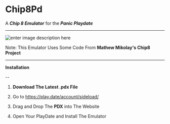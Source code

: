 # Chip8Pd

A ***Chip 8 Emulator*** for the ***Panic Playdate***

-----
![enter image description here](https://i.imgur.com/jpWDBc3.png)
  

Note: This Emulator Uses Some Code From **Mathew Mikolay's Chip8 Project**

  

-------------------------------------------------------------

  

**Installation**

--

  

  

1.  **Download The Latest .pdx File**

2. Go to https://play.date/account/sideload/

3. Drag and Drop The **PDX** into The Website

4. Open Your PlayDate and Install The Emulator